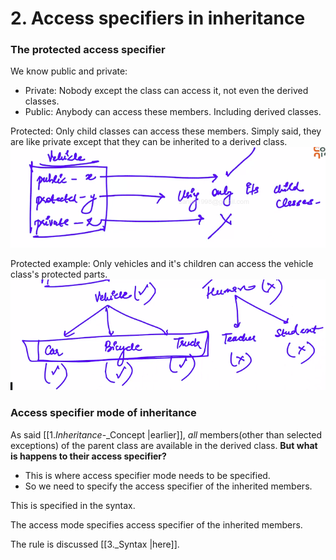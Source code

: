 # 2. Access specifiers in inheritance

### The protected access specifier
We know public and private:
- Private: Nobody except the class can access it, not even the derived classes. 
- Public: Anybody can access these members. Including derived classes.

Protected: Only child classes can access these members. Simply said, they are like private except that they can be inherited to a derived class.
![](Selection_105.png)

Protected example: Only vehicles and it's children can access the vehicle class's protected parts.
![](Selection_106.png)


### Access specifier mode of inheritance
As said [[1._Inheritance_-_Concept |earlier]], *all* members(other than selected exceptions) of the parent class are available in the derived class. **But what is happens to their access specifier?**
- This is where access specifier mode needs to be specified.
- So we need to specify the access specifier of the inherited members.

This is specified in the syntax.

The access mode specifies access specifier of the inherited members.

The rule is discussed [[3._Syntax |here]].